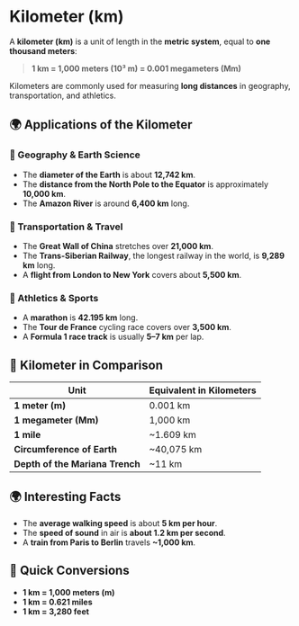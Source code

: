 # Kilometer (km)

A **kilometer (km)** is a unit of length in the **metric system**, equal to **one thousand meters**:

> **1 km = 1,000 meters (10³ m) = 0.001 megameters (Mm)**

Kilometers are commonly used for measuring **long distances** in geography, transportation, and athletics.

## 🌍 Applications of the Kilometer

### **🔹 Geography & Earth Science**
- The **diameter of the Earth** is about **12,742 km**.
- The **distance from the North Pole to the Equator** is approximately **10,000 km**.
- The **Amazon River** is around **6,400 km** long.

### **🔹 Transportation & Travel**
- The **Great Wall of China** stretches over **21,000 km**.
- The **Trans-Siberian Railway**, the longest railway in the world, is **9,289 km** long.
- A **flight from London to New York** covers about **5,500 km**.

### **🔹 Athletics & Sports**
- A **marathon** is **42.195 km** long.
- The **Tour de France** cycling race covers over **3,500 km**.
- A **Formula 1 race track** is usually **5–7 km** per lap.

## 📏 Kilometer in Comparison

| Unit | Equivalent in Kilometers |
|------|--------------------------|
| **1 meter (m)** | 0.001 km |
| **1 megameter (Mm)** | 1,000 km |
| **1 mile** | ~1.609 km |
| **Circumference of Earth** | ~40,075 km |
| **Depth of the Mariana Trench** | ~11 km |

## 🌍 Interesting Facts
- The **average walking speed** is about **5 km per hour**.
- The **speed of sound** in air is **about 1.2 km per second**.
- A **train from Paris to Berlin** travels **~1,000 km**.

## 🔄 Quick Conversions
- **1 km = 1,000 meters (m)**
- **1 km = 0.621 miles**
- **1 km = 3,280 feet**